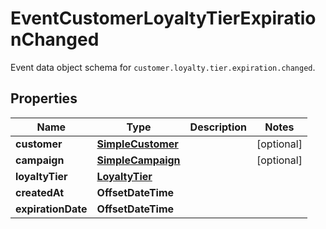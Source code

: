

# EventCustomerLoyaltyTierExpirationChanged

Event data object schema for `customer.loyalty.tier.expiration.changed`.

## Properties

| Name | Type | Description | Notes |
|------------ | ------------- | ------------- | -------------|
|**customer** | [**SimpleCustomer**](SimpleCustomer.md) |  |  [optional] |
|**campaign** | [**SimpleCampaign**](SimpleCampaign.md) |  |  [optional] |
|**loyaltyTier** | [**LoyaltyTier**](LoyaltyTier.md) |  |  |
|**createdAt** | **OffsetDateTime** |  |  |
|**expirationDate** | **OffsetDateTime** |  |  |




